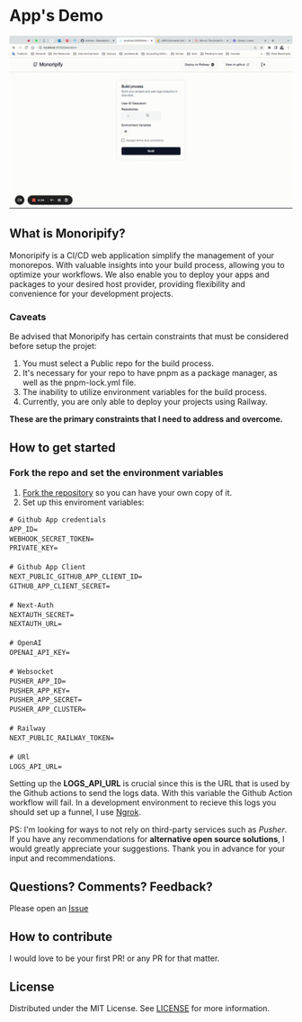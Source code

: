 # App's Demo

![Demo](/public/demo.gif)

## What is Monoripify?

Monoripify is a CI/CD web application simplify the management of your monorepos. With valuable insights into your build process, allowing you to optimize your workflows. We also enable you to deploy your apps and packages to your desired host provider, providing flexibility and convenience for your development projects.

### Caveats

Be advised that Monoripify has certain constraints that must be considered before setup the projet:

1. You must select a Public repo for the build process.
2. It's necessary for your repo to have pnpm as a package manager, as well as the  pnpm-lock.yml file.
3. The inability to utilize environment variables for the build process.
4. Currently, you are only able to deploy your projects using Railway.

**These are the primary constraints that I need to address and overcome.**

## How to get started

### Fork the repo and set the environment variables

1. [Fork the repository](https://docs.github.com/pull-requests/collaborating-with-pull-requests/working-with-forks/about-forks) so you can have your own copy of it.
2. Set up this enviroment variables:

```txt
# Github App credentials
APP_ID=
WEBHOOK_SECRET_TOKEN=
PRIVATE_KEY=

# Github App Client
NEXT_PUBLIC_GITHUB_APP_CLIENT_ID=
GITHUB_APP_CLIENT_SECRET=

# Next-Auth
NEXTAUTH_SECRET=
NEXTAUTH_URL=

# OpenAI
OPENAI_API_KEY=

# Websocket
PUSHER_APP_ID=
PUSHER_APP_KEY=
PUSHER_APP_SECRET=
PUSHER_APP_CLUSTER=

# Railway
NEXT_PUBLIC_RAILWAY_TOKEN=

# URl
LOGS_API_URL=
```

Setting up the **LOGS_API_URL** is crucial since this is the URL that is used by the Github actions to send the logs data. With this variable the Github Action workflow will fail. In a development environment to recieve this logs you should set up a funnel, I use [Ngrok](https://ngrok.com/).

PS: I'm looking for ways to not rely on third-party services such as *Pusher*. If you have any recommendations for **alternative open source solutions**, I would greatly appreciate your suggestions. Thank you in advance for your input and recommendations.

## Questions? Comments? Feedback?

Please open an [Issue](https://github.com/Delavalom/monoripify/issues)

## How to contribute

I would love to be your first PR! or any PR for that matter.

## License

Distributed under the MIT License. See [LICENSE](/LICENSE) for more information.

